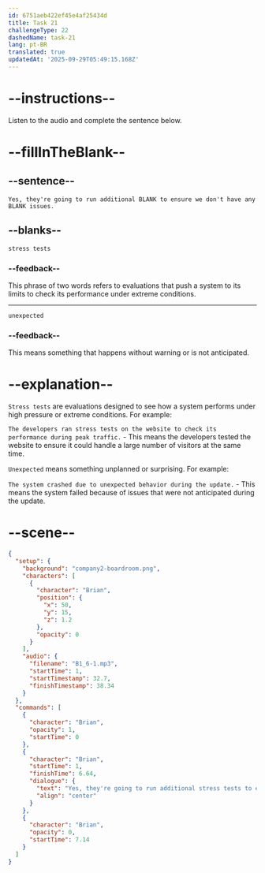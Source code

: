 ```yaml
---
id: 6751aeb422ef45e4af25434d
title: Task 21
challengeType: 22
dashedName: task-21
lang: pt-BR
translated: true
updatedAt: '2025-09-29T05:49:15.168Z'
---
```


<!-- (Audio) Brian: Yes, they're going to run additional stress tests to ensure we don't have any unexpected issues. -->

# --instructions--

Listen to the audio and complete the sentence below.

# --fillInTheBlank--

## --sentence--

`Yes, they're going to run additional BLANK to ensure we don't have any BLANK issues.`

## --blanks--

`stress tests`

### --feedback--

This phrase of two words refers to evaluations that push a system to its limits to check its performance under extreme conditions.

---

`unexpected`

### --feedback--

This means something that happens without warning or is not anticipated.

# --explanation--

`Stress tests` are evaluations designed to see how a system performs under high pressure or extreme conditions. For example:  

`The developers ran stress tests on the website to check its performance during peak traffic.` - This means the developers tested the website to ensure it could handle a large number of visitors at the same time.

`Unexpected` means something unplanned or surprising. For example:  

`The system crashed due to unexpected behavior during the update.` - This means the system failed because of issues that were not anticipated during the update.

# --scene--

```json
{
  "setup": {
    "background": "company2-boardroom.png",
    "characters": [
      {
        "character": "Brian",
        "position": {
          "x": 50,
          "y": 15,
          "z": 1.2
        },
        "opacity": 0
      }
    ],
    "audio": {
      "filename": "B1_6-1.mp3",
      "startTime": 1,
      "startTimestamp": 32.7,
      "finishTimestamp": 38.34
    }
  },
  "commands": [
    {
      "character": "Brian",
      "opacity": 1,
      "startTime": 0
    },
    {
      "character": "Brian",
      "startTime": 1,
      "finishTime": 6.64,
      "dialogue": {
        "text": "Yes, they're going to run additional stress tests to ensure that we don't have any unexpected issues.",
        "align": "center"
      }
    },
    {
      "character": "Brian",
      "opacity": 0,
      "startTime": 7.14
    }
  ]
}
```
